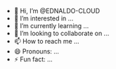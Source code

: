 - 👋 Hi, I’m @EDNALDO-CLOUD
- 👀 I’m interested in ...
- 🌱 I’m currently learning ...
- 💞️ I’m looking to collaborate on ...
- 📫 How to reach me ...
- 😄 Pronouns: ...
- ⚡ Fun fact: ...

<!---
EDNALDO-CLOUD/EDNALDO-CLOUD is a ✨ special ✨ repository because its `README.md` (this file) appears on your GitHub profile.
You can click the Preview link to take a look at your changes.
--->
